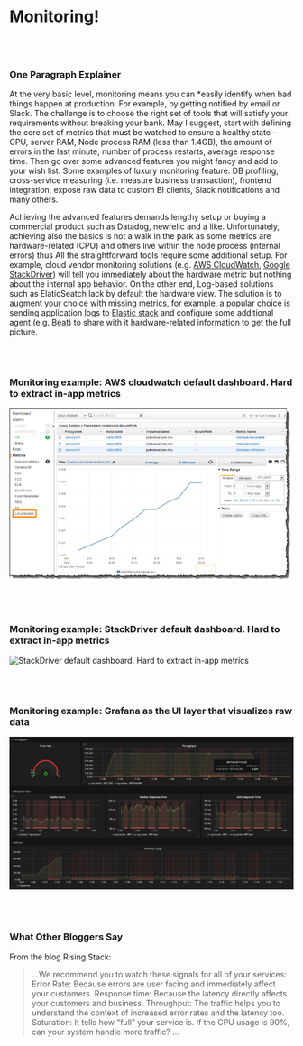 # Monitoring!

<br/><br/>


### One Paragraph Explainer

At the very basic level, monitoring means you can *easily identify when bad things happen at production. For example, by getting notified by email or Slack. The challenge is to choose the right set of tools that will satisfy your requirements without breaking your bank. May I suggest, start with defining the core set of metrics that must be watched to ensure a healthy state – CPU, server RAM,  Node process RAM (less than 1.4GB), the amount of errors in the last minute, number of process restarts, average response time. Then go over some advanced features you might fancy and add to your wish list. Some examples of luxury monitoring feature: DB profiling, cross-service measuring (i.e. measure business transaction), frontend integration, expose raw data to custom BI clients, Slack notifications and many others.

Achieving the advanced features demands lengthy setup or buying a commercial product such as Datadog, newrelic and a like. Unfortunately, achieving also the basics is not a walk in the park as some metrics are hardware-related (CPU) and others live within the node process (internal errors) thus All the straightforward tools require some additional setup. For example, cloud vendor monitoring solutions (e.g. [AWS CloudWatch](https://aws.amazon.com/cloudwatch/), [Google StackDriver](https://cloud.google.com/stackdriver/)) will tell you immediately about the hardware metric but nothing about the internal app behavior. On the other end, Log-based solutions such as ElaticSeatch lack by default the hardware view. The solution is to augment your choice with missing metrics, for example, a popular choice is sending application logs to [Elastic stack](https://www.elastic.co/products) and configure some additional agent (e.g. [Beat](https://www.elastic.co/products)) to share with it hardware-related information to get the full picture.


<br/><br/>


### Monitoring example: AWS cloudwatch default dashboard. Hard to extract in-app metrics

![AWS cloudwatch default dashboard. Hard to extract in-app metrics](/assets/images/monitoring1.png)

<br/><br/>

### Monitoring example: StackDriver default dashboard. Hard to extract in-app metrics

![StackDriver default dashboard. Hard to extract in-app metrics](/assets/images/monitoring2.png)

<br/><br/>

### Monitoring example: Grafana as the UI layer that visualizes raw data

![Grafana as the UI layer that visualizes raw data](/assets/images/monitoring3.png)

<br/><br/>
### What Other Bloggers Say
From the blog Rising Stack:

> …We recommend you to watch these signals for all of your services:
> Error Rate: Because errors are user facing and immediately affect your customers.
> Response time: Because the latency directly affects your customers and business.
> Throughput: The traffic helps you to understand the context of increased error rates and the latency too.
> Saturation: It tells how “full” your service is. If the CPU usage is 90%, can your system handle more traffic? …